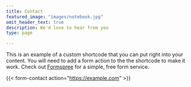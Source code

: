 ```yaml
---
title: Contact
featured_image: "images/notebook.jpg"
omit_header_text: true
description: We'd love to hear from you
type: page

---
```



This is an example of a custom shortcode that you can put right into your content. You will need to add a form action to the the shortcode to make it work. Check out [Formspree](https://formspree.io/) for a simple, free form service. 

{{< form-contact action="https://example.com"  >}}
